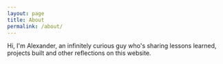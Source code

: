 ```yaml
---
layout: page
title: About
permalink: /about/
---
```


Hi, I'm Alexander, an infinitely curious guy who's sharing lessons learned,
projects built and other reflections on this website.
